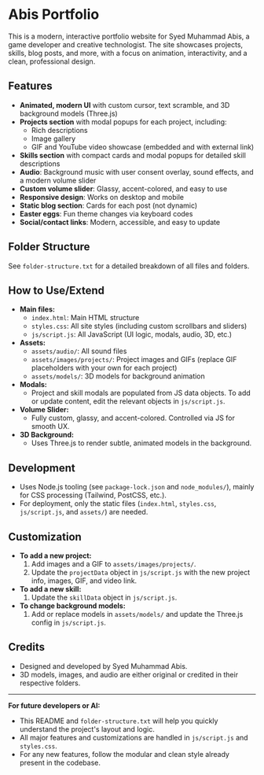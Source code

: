 # Abis Portfolio

This is a modern, interactive portfolio website for Syed Muhammad Abis, a game developer and creative technologist. The site showcases projects, skills, blog posts, and more, with a focus on animation, interactivity, and a clean, professional design.

## Features
- **Animated, modern UI** with custom cursor, text scramble, and 3D background models (Three.js)
- **Projects section** with modal popups for each project, including:
  - Rich descriptions
  - Image gallery
  - GIF and YouTube video showcase (embedded and with external link)
- **Skills section** with compact cards and modal popups for detailed skill descriptions
- **Audio**: Background music with user consent overlay, sound effects, and a modern volume slider
- **Custom volume slider**: Glassy, accent-colored, and easy to use
- **Responsive design**: Works on desktop and mobile
- **Static blog section**: Cards for each post (not dynamic)
- **Easter eggs**: Fun theme changes via keyboard codes
- **Social/contact links**: Modern, accessible, and easy to update

## Folder Structure
See `folder-structure.txt` for a detailed breakdown of all files and folders.

## How to Use/Extend
- **Main files:**
  - `index.html`: Main HTML structure
  - `styles.css`: All site styles (including custom scrollbars and sliders)
  - `js/script.js`: All JavaScript (UI logic, modals, audio, 3D, etc.)
- **Assets:**
  - `assets/audio/`: All sound files
  - `assets/images/projects/`: Project images and GIFs (replace GIF placeholders with your own for each project)
  - `assets/models/`: 3D models for background animation
- **Modals:**
  - Project and skill modals are populated from JS data objects. To add or update content, edit the relevant objects in `js/script.js`.
- **Volume Slider:**
  - Fully custom, glassy, and accent-colored. Controlled via JS for smooth UX.
- **3D Background:**
  - Uses Three.js to render subtle, animated models in the background.

## Development
- Uses Node.js tooling (see `package-lock.json` and `node_modules/`), mainly for CSS processing (Tailwind, PostCSS, etc.).
- For deployment, only the static files (`index.html`, `styles.css`, `js/script.js`, and `assets/`) are needed.

## Customization
- **To add a new project:**
  1. Add images and a GIF to `assets/images/projects/`.
  2. Update the `projectData` object in `js/script.js` with the new project info, images, GIF, and video link.
- **To add a new skill:**
  1. Update the `skillData` object in `js/script.js`.
- **To change background models:**
  1. Add or replace models in `assets/models/` and update the Three.js config in `js/script.js`.

## Credits
- Designed and developed by Syed Muhammad Abis.
- 3D models, images, and audio are either original or credited in their respective folders.

---

**For future developers or AI:**
- This README and `folder-structure.txt` will help you quickly understand the project's layout and logic.
- All major features and customizations are handled in `js/script.js` and `styles.css`.
- For any new features, follow the modular and clean style already present in the codebase. 
